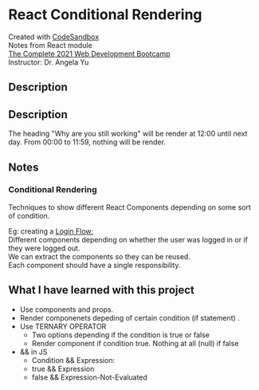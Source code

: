 # React Conditional Rendering
Created with [CodeSandbox](https://codesandbox.io/)  
Notes from React module  
[The Complete 2021 Web Development Bootcamp](https://www.udemy.com/course/the-complete-web-development-bootcamp/)  
Instructor: Dr. Angela Yu

## Description

## Description

The heading "Why are you still working" will be render at 12:00 until next day.
From 00:00 to 11:59, nothing will be render.

## Notes 

### Conditional Rendering
Techniques to show different React Components depending on some sort of condition.

Eg: creating a [Login Flow:](https://github.com/ChristianVillalba/react_conditional_rendering_login_form.git)          
Different components depending on whether the user was logged in or if they were logged out.         
We can extract the components so they can be reused.       
Each component should have a single responsibility.       


## What I have learned with this project

* Use components and props.
* Render componenets depeding of certain condition (if statement) .
* Use TERNARY OPERATOR
    * Two options depending if the condition is true or false
    * Render component if condition true. Nothing at all (null) if false 
* && in JS 
    * Condition && Expression:
    * true && Expression
    * false && Expression-Not-Evaluated
